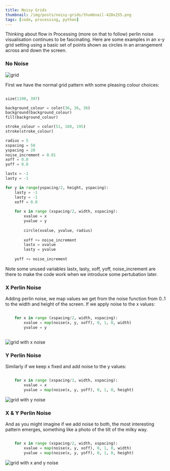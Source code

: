 ```yaml
---
title: Noisy Grids
thumbnail: /img/posts/noisy-grids/thumbnail-420x255.png
tags: [code, processing, python]
---
```


Thinking about flow in Processing (more on that to follow) perlin noise visualisation continues to be fascinating. Here are some examples in an x-y grid setting 
using a basic set of points shown as circles in an arrangement across and down the screen.


### No Noise

<img src="/img/posts/noisy-grids/x-y.png" alt="grid" class="u-max-full-width" />

First we have the normal grid pattern with some pleasing colour choices:

```python

size(1190, 397)

background_colour = color(36, 36, 36) 
background(background_colour)
fill(background_colour)

stroke_colour = color(51, 160, 195)
stroke(stroke_colour)

radius = 5
xspacing = 50
yspacing = 20
noise_increment = 0.01
xoff = 0.0
yoff = 0.0

lastx = -1
lasty = -1

for y in range(yspacing/2, height, yspacing):
    lasty = -1
    lasty = -1
    xoff = 0.0
    
    for x in range (xspacing/2, width, xspacing):
        xvalue = x
        yvalue = y
        
        circle(xvalue, yvalue, radius)
        
        xoff += noise_increment
        lastx = xvalue
        lasty = yvalue
        
    yoff += noise_increment

```

Note some unused variables lastx, lasty, xoff, yoff, noise_increment are there to make the code work when we introduce some pertubation later.


### X Perlin Noise

Adding perlin noise, we map values we get from the noise function from 0..1 to the width and height of the screen. If we apply noise to the x values:

```python

    for x in range (xspacing/2, width, xspacing):
        xvalue = map(noise(x, y, xoff), 0, 1, 0, width)
        yvalue = y
            
```

<img src="/img/posts/noisy-grids/xnoise-y.png" alt="grid with x noise" class="u-max-full-width" />


### Y Perlin Noise

Similarly if we keep x fixed and add noise to the y values:

```python

    for x in range (xspacing/2, width, xspacing):
        xvalue = x
        yvalue = map(noise(x, y, yoff), 0, 1, 0, height)

```

<img src="/img/posts/noisy-grids/x-ynoise.png" alt="grid with y noise" class="u-max-full-width" />


### X & Y Perlin Noise

And as you might imagine if we add noise to both, the most interesting pattern emerges, something like a photo of the tilt of the milky way.

```python

    for x in range (xspacing/2, width, xspacing):
        xvalue = map(noise(x, y, xoff), 0, 1, 0, width)
        yvalue = map(noise(x, y, yoff), 0, 1, 0, height)

```

<img src="/img/posts/noisy-grids/xnoise-ynoise.png" alt="grid with x and y noise" class="u-max-full-width" />

